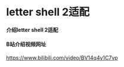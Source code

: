 # letter shell 2适配

#### 介绍letter shell 2适配

#### B站介绍视频网址
https://www.bilibili.com/video/BV14q4y1C7vp
